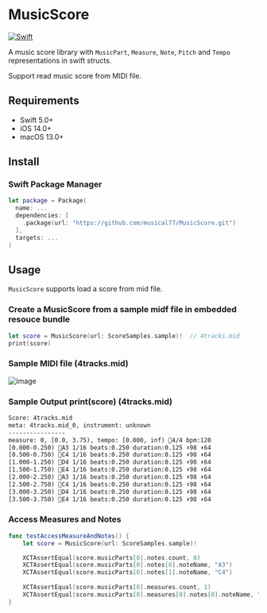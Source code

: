 # MusicScore

[![Swift](https://github.com/musical77/MusicScore/actions/workflows/swift.yml/badge.svg?branch=main)](https://github.com/musical77/MusicScore/actions/workflows/swift.yml)

A music score library with `MusicPart`, `Measure`, `Note`, `Pitch` and `Tempo` representations in swift structs.

Support read music score from MIDI file. 

Requirements
----
* Swift 5.0+
* iOS 14.0+
* macOS 13.0+


Install
----

### Swift Package Manager

``` swift
let package = Package(
  name: ...
  dependencies: [
    .package(url: "https://github.com/musical77/MusicScore.git")
  ],
  targets: ...
)
```


Usage
----

`MusicScore` supports load a score from mid file.

### Create a MusicScore from a sample midf file in embedded resouce bundle

``` swift
let score = MusicScore(url: ScoreSamples.sample)!  // 4tracks.mid
print(score)
```

### Sample MIDI file (4tracks.mid)

![image](https://user-images.githubusercontent.com/51254187/151688910-43f66c44-678b-488e-afe0-8e58eec4af52.png)

### Sample Output print(score) (4tracks.mid)

``` txt
Score: 4tracks.mid
meta: 4tracks.mid_0, instrument: unknown
----------------
measure: 0, [0.0, 3.75), tempo: [0.000, inf) 🎼4/4 bpm:120
[0.000-0.250) 🎵A3 1/16 beats:0.250 duration:0.125 ⬇️98 ⬆️64
[0.500-0.750) 🎵C4 1/16 beats:0.250 duration:0.125 ⬇️98 ⬆️64
[1.000-1.250) 🎵D4 1/16 beats:0.250 duration:0.125 ⬇️98 ⬆️64
[1.500-1.750) 🎵E4 1/16 beats:0.250 duration:0.125 ⬇️98 ⬆️64
[2.000-2.250) 🎵A3 1/16 beats:0.250 duration:0.125 ⬇️98 ⬆️64
[2.500-2.750) 🎵C4 1/16 beats:0.250 duration:0.125 ⬇️98 ⬆️64
[3.000-3.250) 🎵D4 1/16 beats:0.250 duration:0.125 ⬇️98 ⬆️64
[3.500-3.750) 🎵E4 1/16 beats:0.250 duration:0.125 ⬇️98 ⬆️64
```

### Access Measures and Notes 

``` swift
func testAccessMeasureAndNotes() {
    let score = MusicScore(url: ScoreSamples.sample)!

    XCTAssertEqual(score.musicParts[0].notes.count, 8)
    XCTAssertEqual(score.musicParts[0].notes[0].noteName, "A3")
    XCTAssertEqual(score.musicParts[0].notes[1].noteName, "C4")
        
    XCTAssertEqual(score.musicParts[0].measures.count, 1)
    XCTAssertEqual(score.musicParts[0].measures[0].notes[0].noteName, "A3")
}
```
